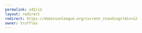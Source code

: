```yaml
---
permalink: s42/i2
layout: redirect
redirect: https://dominionleague.org/current_standings?div=i2
owner: truffles
---
```

